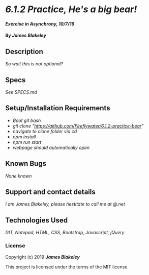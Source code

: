 # _6.1.2 Practice, He's a big bear!_

#### _Exercise in Asynchrony, 10/7/19_

#### By _**James Blakeley**_

## Description

_So wait this is not optional?_

## Specs

_See SPECS.md_

## Setup/Installation Requirements

* _Boot git bash_
* _git clone "https://github.com/Fireflywater/6.1.2-practice-bear"_
* _navigate to clone folder via cd_
* _npm install_
* _npm run start_
* _webpage should automatically open_

## Known Bugs

_None known_

## Support and contact details

_I am James Blakeley, please hestitate to call me at <redacted>@<redacted>.net_

## Technologies Used

_GIT, Notepad, HTML, CSS, Bootstrap, Javascript, jQuery_

### License

Copyright (c) 2019 **_James Blakeley_**

This project is licensed under the terms of the MIT license.